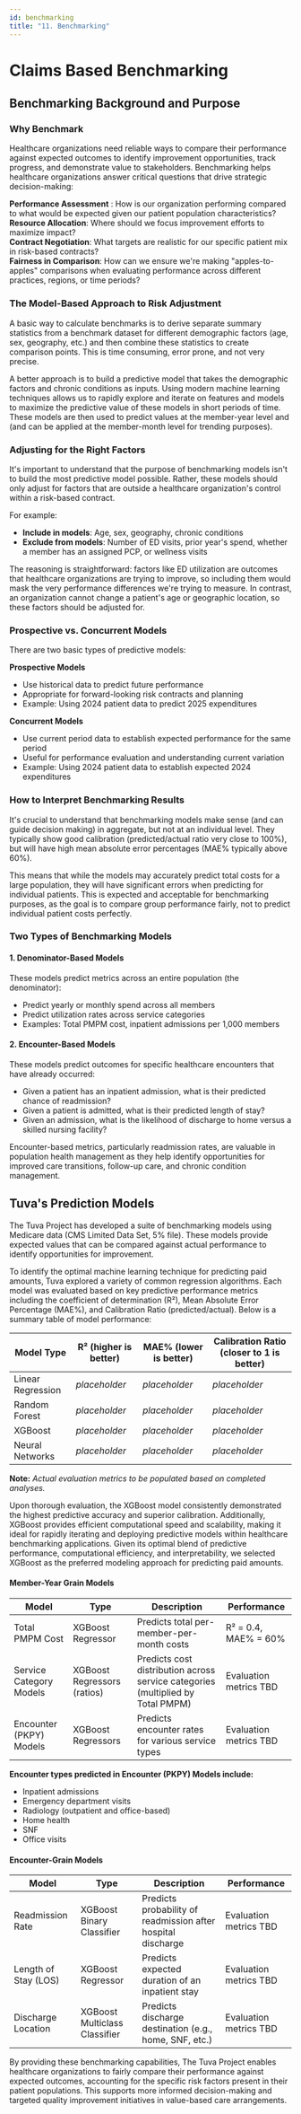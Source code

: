 ```yaml
---
id: benchmarking
title: "11. Benchmarking"
---
```


  
# Claims Based Benchmarking

## Benchmarking Background and Purpose

### Why Benchmark

Healthcare organizations need reliable ways to compare their performance against expected outcomes to identify improvement opportunities, track progress, and demonstrate value to stakeholders. Benchmarking helps healthcare organizations answer critical questions that drive strategic decision-making:

**Performance Assessment** : How is our organization performing compared to what would be expected given our patient population characteristics?  
**Resource Allocation**: Where should we focus improvement efforts to maximize impact?  
**Contract Negotiation**: What targets are realistic for our specific patient mix in risk-based contracts?  
**Fairness in Comparison**: How can we ensure we're making "apples-to-apples" comparisons when evaluating performance across different practices, regions, or time periods?



### The Model-Based Approach to Risk Adjustment

A basic way to calculate benchmarks is to derive separate summary statistics from a benchmark dataset for different demographic factors (age, sex, geography, etc.) and then combine these statistics to create comparison points. This is time consuming, error prone, and not very precise.

A better approach is to build a predictive model that takes the demographic factors and chronic conditions as inputs. Using modern machine learning techniques allows us to rapidly explore and iterate on features and models to maximize the predictive value of these models in short periods of time. These models are then used to predict values at the member-year level and (and can be applied at the member-month level for trending purposes). 

### Adjusting for the Right Factors

It's important to understand that the purpose of benchmarking models isn't to build the most predictive model possible. Rather, these models should only adjust for factors that are outside a healthcare organization's control within a risk-based contract.

For example:  
- **Include in models**: Age, sex, geography, chronic conditions  
- **Exclude from models**: Number of ED visits, prior year's spend, whether a member has an assigned PCP, or wellness visits

The reasoning is straightforward: factors like ED utilization are outcomes that healthcare organizations are trying to improve, so including them would mask the very performance differences we're trying to measure. In contrast, an organization cannot change a patient's age or geographic location, so these factors should be adjusted for.

### Prospective vs. Concurrent Models

There are two basic types of predictive models:

**Prospective Models**  
- Use historical data to predict future performance  
- Appropriate for forward-looking risk contracts and planning  
- Example: Using 2024 patient data to predict 2025 expenditures

**Concurrent Models**  
- Use current period data to establish expected performance for the same period  
- Useful for performance evaluation and understanding current variation  
- Example: Using 2024 patient data to establish expected 2024 expenditures


### How to Interpret Benchmarking Results

It's crucial to understand that benchmarking models make sense (and can guide decision making) in aggregate, but not at an individual level. They typically show good calibration (predicted/actual ratio very close to 100%), but will have high mean absolute error percentages (MAE% typically above 60%).

This means that while the models may accurately predict total costs for a large population, they will have significant errors when predicting for individual patients. This is expected and acceptable for benchmarking purposes, as the goal is to compare group performance fairly, not to predict individual patient costs perfectly.

### Two Types of Benchmarking Models

#### 1. Denominator-Based Models  
These models predict metrics across an entire population (the denominator):  
- Predict yearly or monthly spend across all members  
- Predict utilization rates across service categories  
- Examples: Total PMPM cost, inpatient admissions per 1,000 members

#### 2. Encounter-Based Models  
These models predict outcomes for specific healthcare encounters that have already occurred:  
- Given a patient has an inpatient admission, what is their predicted chance of readmission?  
- Given a patient is admitted, what is their predicted length of stay?  
- Given an admission, what is the likelihood of discharge to home versus a skilled nursing facility?

Encounter-based metrics, particularly readmission rates, are valuable in population health management as they help identify opportunities for improved care transitions, follow-up care, and chronic condition management.

## Tuva's Prediction Models 

The Tuva Project has developed a suite of benchmarking models using Medicare data (CMS Limited Data Set, 5% file). These models provide expected values that can be compared against actual performance to identify opportunities for improvement.

To identify the optimal machine learning technique for predicting paid amounts, Tuva explored a variety of common regression algorithms. Each model was evaluated based on key predictive performance metrics including the coefficient of determination (R²), Mean Absolute Error Percentage (MAE%), and Calibration Ratio (predicted/actual). Below is a summary table of model performance:


| Model Type            | R² (higher is better) | MAE% (lower is better) | Calibration Ratio (closer to 1 is better) |
|-----------------------|-----------------------|------------------------|-------------------------------------------|
| Linear Regression     | *placeholder*         | *placeholder*          | *placeholder*                             |
| Random Forest         | *placeholder*         | *placeholder*          | *placeholder*                             |
| XGBoost               | *placeholder*         | *placeholder*          | *placeholder*                             |
| Neural Networks       | *placeholder*         | *placeholder*          | *placeholder*                             |

**Note:** *Actual evaluation metrics to be populated based on completed analyses.*

Upon thorough evaluation, the XGBoost model consistently demonstrated the highest predictive accuracy and superior calibration. Additionally, XGBoost provides efficient computational speed and scalability, making it ideal for rapidly iterating and deploying predictive models within healthcare benchmarking applications. Given its optimal blend of predictive performance, computational efficiency, and interpretability, we selected XGBoost as the preferred modeling approach for predicting paid amounts.


#### Member-Year Grain Models

| Model                    | Type              | Description                                         | Performance               |
|--------------------------|------------------------------|--------------------------------------------------|---------------------------|
| Total PMPM Cost          | XGBoost Regressor            | Predicts total per-member-per-month costs       | R² = 0.4, MAE% = 60%      |
| Service Category Models  | XGBoost Regressors (ratios)  | Predicts cost distribution across service categories (multiplied by Total PMPM) | Evaluation metrics TBD    |
| Encounter (PKPY) Models    | XGBoost Regressors           | Predicts encounter rates for various service types | Evaluation metrics TBD    |

**Encounter types predicted in Encounter (PKPY) Models include:**
- Inpatient admissions  
- Emergency department visits  
- Radiology (outpatient and office-based)  
- Home health  
- SNF
- Office visits

#### Encounter-Grain Models

| Model                   | Type              | Description                                                  | Performance               |
|------------------------|------------------------------|----------------------------------------------------------|---------------------------|
| Readmission Rate       | XGBoost Binary Classifier     | Predicts probability of readmission after hospital discharge | Evaluation metrics TBD    |
| Length of Stay (LOS)   | XGBoost Regressor             | Predicts expected duration of an inpatient stay           | Evaluation metrics TBD    |
| Discharge Location     | XGBoost Multiclass Classifier | Predicts discharge destination (e.g., home, SNF, etc.)    | Evaluation metrics TBD    |


By providing these benchmarking capabilities, The Tuva Project enables healthcare organizations to fairly compare their performance against expected outcomes, accounting for the specific risk factors present in their patient populations. This supports more informed decision-making and targeted quality improvement initiatives in value-based care arrangements.


